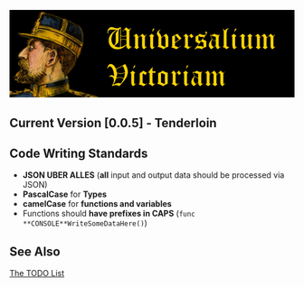 ![](title.png)
## Current Version [0.0.5] - Tenderloin
## Code Writing Standards
  + **JSON UBER ALLES** (**all** input and output data should be processed via JSON)
  + **PascalCase** for **Types**
  + **camelCase** for **functions and variables**
  + Functions should **have prefixes in CAPS** (`func **CONSOLE**WriteSomeDataHere()`)
## See Also
[The TODO List](TODO.md)
